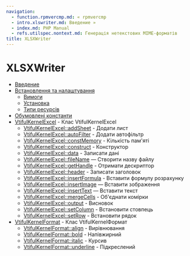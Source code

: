 ```yaml
---
navigation:
  - function.rpmvercmp.md: « rpmvercmp
  - intro.xlswriter.md: Введение »
  - index.md: PHP Manual
  - refs.utilspec.nontext.md: Генерація нетекстових MIME-форматів
title: XLSXWriter
---
```

# XLSXWriter

-   [Введение](intro.xlswriter.md)
-   [Встановлення та налаштування](xlswriter.setup.md)
    -   [Вимоги](xlswriter.requirements.md)
    -   [Установка](xlswriter.installation.md)
    -   [Типи ресурсів](xlswriter.resources.md)
-   [Обумовлені константи](xlswriter.constants.md)
-   [VtifulKernelExcel](class.vtiful-kernel-excel.md) - Клас VtifulKernelExcel
    -   [VtifulKernelExcel::addSheet](vtiful-kernel-excel.addSheet.md) - Додати лист
    -   [VtifulKernelExcel::autoFilter](vtiful-kernel-excel.autoFilter.md) - Додати автофільтр
    -   [VtifulKernelExcel::constMemory](vtiful-kernel-excel.constMemory.md) - Кількість пам'яті
    -   [VtifulKernelExcel::construct](vtiful-kernel-excel.construct.md) - Конструктор
    -   [VtifulKernelExcel::data](vtiful-kernel-excel.data.md) - Записати дані
    -   [VtifulKernelExcel::fileName](vtiful-kernel-excel.filename.md) — Створити назву файлу
    -   [VtifulKernelExcel::getHandle](vtiful-kernel-excel.getHandle.md) - Отримати дескриптор
    -   [VtifulKernelExcel::header](vtiful-kernel-excel.header.md) - Записати заголовок
    -   [VtifulKernelExcel::insertFormula](vtiful-kernel-excel.insertFormula.md) - Вставити формулу розрахунку
    -   [VtifulKernelExcel::insertImage](vtiful-kernel-excel.insertImage.md) — Вставити зображення
    -   [VtifulKernelExcel::insertText](vtiful-kernel-excel.insertText.md) — Вставити текст
    -   [VtifulKernelExcel::mergeCells](vtiful-kernel-excel.mergeCells.md) - Об'єднати комірки
    -   [VtifulKernelExcel::output](vtiful-kernel-excel.output.md) - Висновок
    -   [VtifulKernelExcel::setColumn](vtiful-kernel-excel.setColumn.md) - Встановити стовпець
    -   [VtifulKernelExcel::setRow](vtiful-kernel-excel.setRow.md) - Встановити рядок
-   [VtifulKernelFormat](class.vtiful-kernel-format.md) - Клас VtifulKernelФормат
    -   [VtifulKernelFormat::align](vtiful-kernel-format.align.md) - Вирівнювання
    -   [VtifulKernelFormat::bold](vtiful-kernel-format.bold.md) - Напівжирний
    -   [VtifulKernelFormat::italic](vtiful-kernel-format.italic.md) - Курсив
    -   [VtifulKernelFormat::underline](vtiful-kernel-format.underline.md) - Підкреслений
